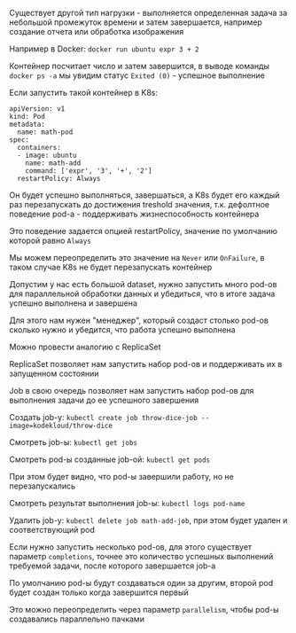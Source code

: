 Существует другой тип нагрузки - выполняется определенная задача за небольшой промежуток времени и затем завершается, например создание отчета или обработка изображения

Например в Docker: `docker run ubuntu expr 3 + 2`

Контейнер посчитает число и затем завершится, в выводе команды `docker ps -a` мы увидим статус `Exited (0)` - успешное выполнение

Если запустить такой контейнер в K8s:
```
apiVersion: v1
kind: Pod
metadata:
  name: math-pod
spec:
  containers:
  - image: ubuntu
    name: math-add
    command: ['expr', '3', '+', '2']
  restartPolicy: Always
```
Он будет успешно выполняться, завершаться, а K8s будет его каждый раз перезапускать до достижения treshold значения, т.к. дефолтное поведение pod-а - поддерживать жизнеспособность контейнера

Это поведение задается опцией restartPolicy, значение по умолчанию которой равно `Always`

Мы можем переопределить это значение на `Never` или `OnFailure`, в таком случае K8s не будет перезапускать контейнер

Допустим у нас есть большой dataset, нужно запустить много pod-ов для параллельной обработки данных и убедиться, что в итоге задача успешно выполнена и завершена

Для этого нам нужен "менеджер", который создаст столько pod-ов сколько нужно и убедится, что работа успешно выполнена

Можно провести аналогию с ReplicaSet

ReplicaSet позволяет нам запустить набор pod-ов и поддерживать их в запущенном состоянии

Job в свою очередь позволяет нам запустить набор pod-ов для выполнения задачи до ее успешного завершения

Создать job-у: `kubectl create job throw-dice-job --image=kodekloud/throw-dice`

Смотреть job-ы: `kubectl get jobs`

Смотреть pod-ы созданные job-ой: `kubectl get pods`

При этом будет видно, что pod-ы завершили работу, но не перезапускались

Смотреть результат выполнения job-ы: `kubectl logs pod-name`

Удалить job-у: `kubectl delete job math-add-job`, при этом будет удален и соответствующий pod

Если нужно запустить несколько pod-ов, для этого существует параметр `completions`, точнее это количество успешных выполнений требуемой задачи, после которого завершается job-а

По умолчанию pod-ы будут создаваться один за другим, второй pod будет создан только когда завершится первый

Это можно переопределить через параметр `parallelism`, чтобы pod-ы создавались параллельно пачками